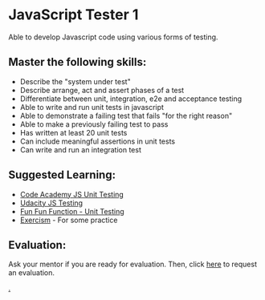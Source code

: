 # JavaScript Tester 1

Able to develop Javascript code using various forms of testing.

## Master the following skills:

* Describe the "system under test"
* Describe arrange, act and assert phases of a test
* Differentiate between unit, integration, e2e and acceptance testing
* Able to write and run unit tests in javascript
* Able to demonstrate a failing test that fails "for the right reason"
* Able to make a previously failing test to pass
* Has written at least 20 unit tests
* Can include meaningful assertions in unit tests
* Can write and run an integration test

## Suggested Learning: 
* [Code Academy JS Unit Testing](https://www.codecademy.com/learn/learn-javascript-unit-testing)
* [Udacity JS Testing](https://www.udacity.com/course/javascript-testing--ud549)
* [Fun Fun Function - Unit Testing](https://www.youtube.com/watch?list=PL0zVEGEvSaeF_zoW9o66wa_UCNE3a7BEr&v=Eu35xM76kKY&feature=emb_title)
* [Exercism](https://exercism.io/) - For some practice

## Evaluation:

Ask your mentor if you are ready for evaluation. Then, click [here](https://calendly.com/codex-academy/level-3-mastery-evaluation?a1=JavaScript%20Tester%201&a2=iKAzbvaGQuOjxekhw0StGw) to request an evaluation.

[.](level-3)